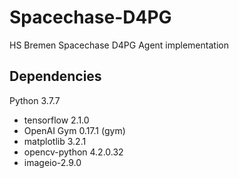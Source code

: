 # Spacechase-D4PG
HS Bremen Spacechase D4PG Agent implementation

## Dependencies

Python 3.7.7
- tensorflow 2.1.0
- OpenAI Gym 0.17.1 (gym)
- matplotlib 3.2.1
- opencv-python 4.2.0.32
- imageio-2.9.0

